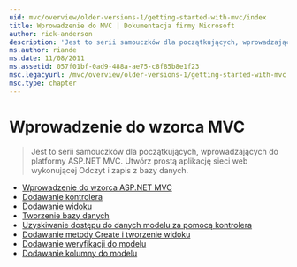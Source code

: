 ```yaml
---
uid: mvc/overview/older-versions-1/getting-started-with-mvc/index
title: Wprowadzenie do MVC | Dokumentacja firmy Microsoft
author: rick-anderson
description: 'Jest to serii samouczków dla początkujących, wprowadzających do platformy ASP.NET MVC. Utwórz prostą aplikację sieci web wykonującej Odczyt i zapis z bazy danych.'
ms.author: riande
ms.date: 11/08/2011
ms.assetid: 057f01bf-0ad9-488a-ae75-c8f85b8e1f23
msc.legacyurl: /mvc/overview/older-versions-1/getting-started-with-mvc
msc.type: chapter
---
```

<a name="getting-started-with-mvc"></a>Wprowadzenie do wzorca MVC
====================
> Jest to serii samouczków dla początkujących, wprowadzających do platformy ASP.NET MVC. Utwórz prostą aplikację sieci web wykonującej Odczyt i zapis z bazy danych.


- [Wprowadzenie do wzorca ASP.NET MVC](getting-started-with-mvc-part1.md)
- [Dodawanie kontrolera](getting-started-with-mvc-part2.md)
- [Dodawanie widoku](getting-started-with-mvc-part3.md)
- [Tworzenie bazy danych](getting-started-with-mvc-part4.md)
- [Uzyskiwanie dostępu do danych modelu za pomocą kontrolera](getting-started-with-mvc-part5.md)
- [Dodawanie metody Create i tworzenie widoku](getting-started-with-mvc-part6.md)
- [Dodawanie weryfikacji do modelu](getting-started-with-mvc-part7.md)
- [Dodawanie kolumny do modelu](getting-started-with-mvc-part8.md)
